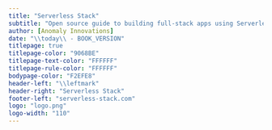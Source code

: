 ```yaml
---
title: "Serverless Stack"
subtitle: "Open source guide to building full-stack apps using Serverless and React"
author: [Anomaly Innovations]
date: "\\today\\ - BOOK_VERSION"
titlepage: true
titlepage-color: "9068BE"
titlepage-text-color: "FFFFFF"
titlepage-rule-color: "FFFFFF"
bodypage-color: "F2EFE8"
header-left: "\\leftmark"
header-right: "Serverless Stack"
footer-left: "serverless-stack.com"
logo: "logo.png"
logo-width: "110"
---
```

